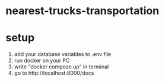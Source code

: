 # nearest-trucks-transportation

# setup

1. add your database variables to .env file
2. run docker on your PC
3. write "docker compose up" in terminal
4. go to http://localhost:8000/docs